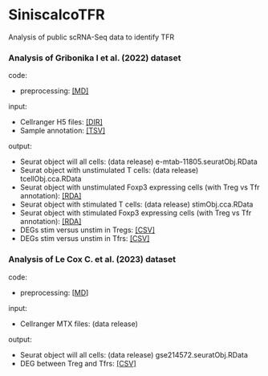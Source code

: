 # SiniscalcoTFR
Analysis of public scRNA-Seq data to identify TFR

### Analysis of Gribonika I et al. (2022) dataset
code:
- preprocessing: [[MD]](code/20240426_siniscalcoTFR.e-mtab-11805.md)

input:
- Cellranger H5 files: [[DIR]](input/)  
- Sample annotation: [[TSV]](input/E-MTAB-11805.sdrf.txt)  
  
output:  
- Seurat object will all cells: (data release) e-mtab-11805.seuratObj.RData  
- Seurat object with unstimulated T cells: (data release) tcellObj.cca.RData  
- Seurat object with unstimulated Foxp3 expressing cells (with Treg vs Tfr annotation): [[RDA]](output/foxp3Obj.unstim.RData)  
- Seurat object with stimulated T cells: (data release) stimObj.cca.RData  
- Seurat object with stimulated Foxp3 expressing cells (with Treg vs Tfr annotation): [[RDA]](output/foxp3Obj.stim.RData)
- DEGs stim versus unstim in Tregs: [[CSV]](output/e-mtab-11805.deg_treg_stim_vs_unstim.csv)  
- DEGs stim versus unstim in Tfrs: [[CSV]](output/e-mtab-11805.deg_tfr_stim_vs_unstim.csv)  


### Analysis of Le Cox C. et al. (2023) dataset
code:
- preprocessing: [[MD]](code/20240426_siniscalcoTFR.gse214572.md)  

input:
- Cellranger MTX files: (data release)
  
output:  
- Seurat object will all cells: (data release) gse214572.seuratObj.RData  
- DEG between Treg and Tfrs: [[CSV]](output/gse214572.deg_treg_tfr.csv)  